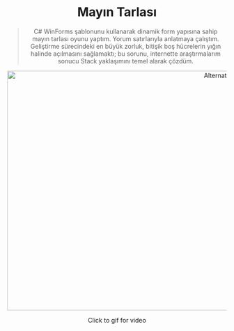 # <h1 align="center" > Mayın Tarlası 

<div align="center">


>  C# WinForms şablonunu kullanarak dinamik form yapısına sahip mayın tarlası oyunu yaptım. Yorum satırlarıyla anlatmaya çalıştım. Geliştirme sürecindeki en büyük zorluk, bitişik boş hücrelerin yığın halinde açılmasını sağlamaktı; bu sorunu, internette araştırmalarım sonucu Stack yaklaşımını temel alarak çözdüm.

<a align="center"  href="https://user-images.githubusercontent.com/77582858/215291058-edde04ad-0621-4f52-84d6-f550a59e0a9a.mp4" title="Click for video">

<img src="https://user-images.githubusercontent.com/77582858/215286607-33d58764-3bf8-44f4-bfa7-a19205df9702.gif" alt="Alternate Text" width="980" height="550"/>

</a>

Click to gif for video





  
 
</div>
